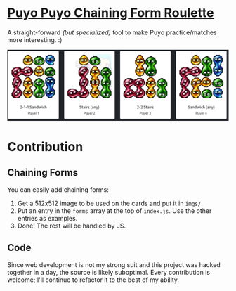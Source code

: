 # [Puyo Puyo Chaining Form Roulette](doczi-dominik.github.io/puyo-roulette)

A straight-forward *(but specialized)* tool to make Puyo practice/matches more interesting. :)

![Example](demo_screenshot.png)


# Contribution

## Chaining Forms

You can easily add chaining forms:

1. Get a 512x512 image to be used on the cards and put it in `imgs/`.
2. Put an entry in the `forms` array at the top of `index.js`. Use the other entries as examples.
3. Done! The rest will be handled by JS.

## Code

Since web development is not my strong suit and this project was hacked together in a day, the source is likely suboptimal. Every contribution is welcome; I'll continue to refactor it to the best of my ability.